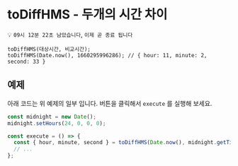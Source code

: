 <script setup>
import ToDiffHMS from './components/ToDiffHMS.vue'
</script>

# toDiffHMS - 두개의 시간 차이

💡 `09시 12분 22초 남았습니다`, `이제 곧 종료 됩니다`

```typescript{2}
toDiffHMS(대상시간, 비교시간);
toDiffHMS(Date.now(), 1660295996286); // { hour: 11, minute: 2, second: 33 }
```

## 예제

<ToDiffHMS />

아래 코드는 위 예제의 일부 입니다. 버튼을 클릭해서 `execute` 를 실행해 보세요.

```typescript
const midnight = new Date();
midnight.setHours(24, 0, 0, 0);

const execute = () => {
  const { hour, minute, second } = toDiffHMS(Date.now(), midnight.getTime());
  // ...
};
```
